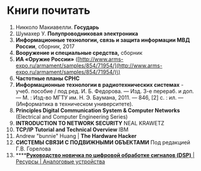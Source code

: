 # Книги почитать

1. Никколо Макиавелли. **Государь**
2. Шумахер У. **Полупроводниковая электроника**
3. **Информационные технологии, связь и защита информации МВД России**, сборник, 2017
4. **Вооружение и специальные средства,** сборник
5. **ИА «Оружие России»** \([http://www.arms-expo.ru/armament/samples/854/71954/](http://www.arms-expo.ru/armament/samples/854/71954/)\)
6. **Частотные планы СРНС**
7. **Информационные технологии в радиотехнических системах** - учеб. пособие / под ред. И. Б. Федорова. — Изд. 3-е перераб. и доп. — М. : Изд-во МГТУ им. Н. Э. Баумана, 2011. — 846, \[2\] с. : ил. — \(Информатика в техническом университете\).
8. **Principles Digital Communication System & Computer Networks** \(Electrical and Computer Engineering Series\)
9. **INTRODUCTION TO NETWORK SECURITY** NEAL KRAWETZ
10. **TCP/IP Tutorial and Technical Overview** IBM
11. Andrew "bunnie" Huang \| **The Hardware Hacker**
12.  **СИСТЕМЫ СВЯЗИ С ПОДВИЖНЫМИ ОБЪЕКТАМИ** Под редакцией Г.В. Горелова
13. \*\*\*\*[**Руководство новичка по цифровой обработке сигналов \(DSP\)** \| Ресурсы \| Аналоговые устройства](https://www.analog.com/ru/design-center/landing-pages/001/beginners-guide-to-dsp.html)

